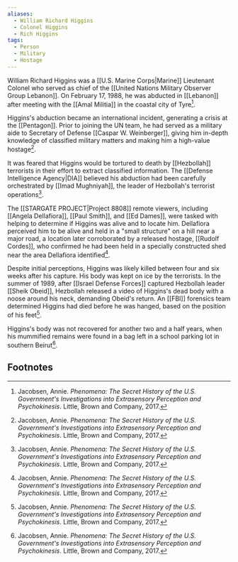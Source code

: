```yaml
---
aliases:
  - William Richard Higgins
  - Colonel Higgins
  - Rich Higgins
tags:
  - Person
  - Military
  - Hostage
---
```

William Richard Higgins was a [[U.S. Marine Corps|Marine]] Lieutenant Colonel who served as chief of the [[United Nations Military Observer Group Lebanon]]. On February 17, 1988, he was abducted in [[Lebanon]] after meeting with the [[Amal Militia]] in the coastal city of Tyre[^1].

Higgins's abduction became an international incident, generating a crisis at the [[Pentagon]]. Prior to joining the UN team, he had served as a military aide to Secretary of Defense [[Caspar W. Weinberger]], giving him in-depth knowledge of classified military matters and making him a high-value hostage[^1].

It was feared that Higgins would be tortured to death by [[Hezbollah]] terrorists in their effort to extract classified information. The [[Defense Intelligence Agency|DIA]] believed his abduction had been carefully orchestrated by [[Imad Mughniyah]], the leader of Hezbollah's terrorist operations[^1].

The [[STARGATE PROJECT|Project 8808]] remote viewers, including [[Angela Dellafiora]], [[Paul Smith]], and [[Ed Dames]], were tasked with helping to determine if Higgins was alive and to locate him. Dellafiora perceived him to be alive and held in a "small structure" on a hill near a major road, a location later corroborated by a released hostage, [[Rudolf Cordes]], who confirmed he had been held in a specially constructed shed near the area Dellafiora identified[^1].

Despite initial perceptions, Higgins was likely killed between four and six weeks after his capture. His body was kept on ice by the terrorists. In the summer of 1989, after [[Israel Defense Forces]] captured Hezbollah leader [[Sheik Obeid]], Hezbollah released a video of Higgins's dead body with a noose around his neck, demanding Obeid's return. An [[FBI]] forensics team determined Higgins had died before he was hanged, based on the position of his feet[^1].

Higgins's body was not recovered for another two and a half years, when his mummified remains were found in a bag left in a school parking lot in southern Beirut[^1].

## Footnotes
[^1]: Jacobsen, Annie. *Phenomena: The Secret History of the U.S. Government's Investigations into Extrasensory Perception and Psychokinesis*. Little, Brown and Company, 2017.
